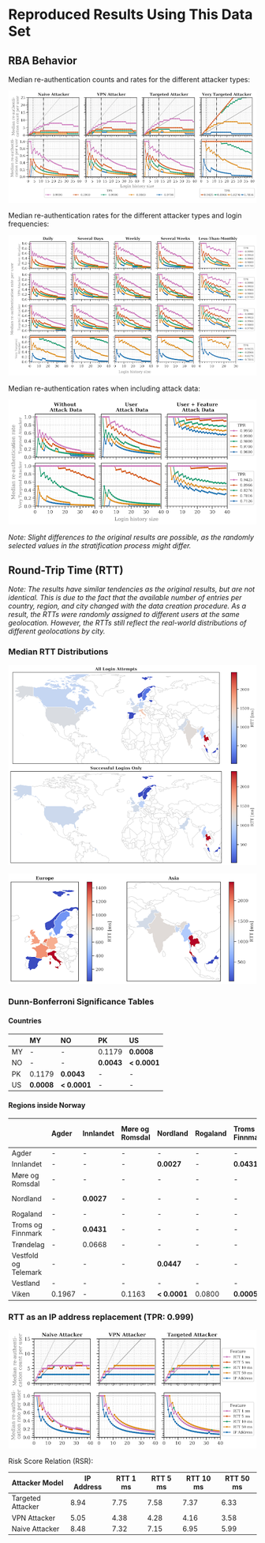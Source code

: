# Reproduced Results Using This Data Set

## RBA Behavior

Median re-authentication counts and rates for the different attacker types:

![](images/rq1-general.png)

Median re-authentication rates for the different attacker types and login frequencies:

![](images/rq1-login-frequency.png)

Median re-authentication rates when including attack data:

![](images/rq2-attack-data.png)

_Note: Slight differences to the original results are possible, as the
randomly selected values in the stratification process might differ._


## Round-Trip Time (RTT)

_Note: The results have similar tendencies as the original results, but
are not identical. This is due to the fact that the available number of
entries per country, region, and city changed with the data creation
procedure. As a result, the RTTs were randomly assigned to different
users at the same geolocation. However, the RTTs still reflect the
real-world distributions of different geolocations by city._

### Median RTT Distributions

![Median RTTs by Country](images/rtts-global.png)

![Median RTTs by Continent](images/rtts-continents.png)

### Dunn-Bonferroni Significance Tables

#### Countries

|    | MY         | NO           | PK         | US           |
|:---|:-----------|:-------------|:-----------|:-------------|
| MY | -          | -            | 0.1179     | **0.0008**   |
| NO | -          | -            | **0.0043** | **< 0.0001** |
| PK | 0.1179     | **0.0043**   | -          | -            |
| US | **0.0008** | **< 0.0001** | -          | -            |

#### Regions inside Norway

|                      | Agder  | Innlandet  | Møre og Romsdal | Nordland     | Rogaland | Troms og Finnmark | Trøndelag  | Vestfold og Telemark | Vestland   | Viken        |
|:---------------------|:-------|:-----------|:----------------|:-------------|:---------|:------------------|:-----------|:---------------------|:-----------|:-------------|
| Agder                | -      | -          | -               | -            | -        | -                 | -          | -                    | -          | 0.1967       |
| Innlandet            | -      | -          | -               | **0.0027**   | -        | **0.0431**        | 0.0668     | -                    | -          | -            |
| Møre og Romsdal      | -      | -          | -               | -            | -        | -                 | -          | -                    | -          | 0.1163       |
| Nordland             | -      | **0.0027** | -               | -            | -        | -                 | -          | **0.0447**           | -          | **< 0.0001** |
| Rogaland             | -      | -          | -               | -            | -        | -                 | -          | -                    | -          | 0.0800       |
| Troms og Finnmark    | -      | **0.0431** | -               | -            | -        | -                 | -          | -                    | -          | **0.0005**   |
| Trøndelag            | -      | 0.0668     | -               | -            | -        | -                 | -          | -                    | -          | **0.0002**   |
| Vestfold og Telemark | -      | -          | -               | **0.0447**   | -        | -                 | -          | -                    | -          | -            |
| Vestland             | -      | -          | -               | -            | -        | -                 | -          | -                    | -          | **0.0005**   |
| Viken                | 0.1967 | -          | 0.1163          | **< 0.0001** | 0.0800   | **0.0005**        | **0.0002** | -                    | **0.0005** | -            |

### RTT as an IP address replacement (TPR: 0.999)

![](images/rq6-rtt-0_999.png)

Risk Score Relation (RSR):

Attacker Model    | IP Address | RTT 1 ms | RTT 5 ms | RTT 10 ms | RTT 50 ms
------------------|------------|----------|----------|-----------|----------
Targeted Attacker | 8.94       | 7.75     | 7.58     | 7.37      | 6.33
VPN Attacker      | 5.05       | 4.38     | 4.28     | 4.16      | 3.58
Naive Attacker    | 8.48       | 7.32     | 7.15     | 6.95      | 5.99
